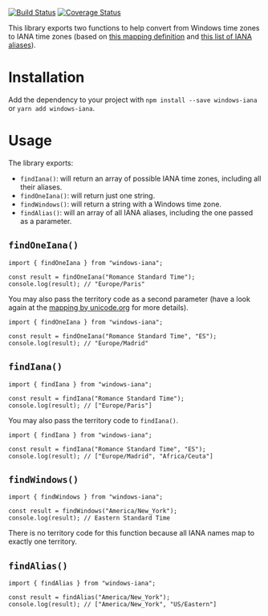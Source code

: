 [![Build Status](https://travis-ci.org/rubenillodo/windows-iana.svg?branch=master)](https://travis-ci.org/rubenillodo/windows-iana)
[![Coverage Status](https://coveralls.io/repos/github/rubenillodo/windows-iana/badge.svg)](https://coveralls.io/github/rubenillodo/windows-iana)

This library exports two functions to help convert from Windows time zones to IANA time zones (based on [this mapping definition](https://unicode.org/repos/cldr/trunk/common/supplemental/windowsZones.xml) and [this list of IANA aliases](https://github.com/unicode-org/cldr/blob/2dd06669d833823e26872f249aa304bc9d9d2a90/common/bcp47/timezone.xml)).

# Installation

Add the dependency to your project with `npm install --save windows-iana` or `yarn add windows-iana`.

# Usage

The library exports:

- `findIana()`: will return an array of possible IANA time zones, including all their aliases.
- `findOneIana()`: will return just one string.
- `findWindows()`: will return a string with a Windows time zone.
- `findAlias()`: will an array of all IANA aliases, including the one passed as a parameter.

## `findOneIana()`

```
import { findOneIana } from "windows-iana";

const result = findOneIana("Romance Standard Time");
console.log(result); // "Europe/Paris"
```

You may also pass the territory code as a second parameter (have a look again at the [mapping by unicode.org](https://unicode.org/repos/cldr/trunk/common/supplemental/windowsZones.xml) for more details).

```
import { findOneIana } from "windows-iana";

const result = findOneIana("Romance Standard Time", "ES");
console.log(result); // "Europe/Madrid"
```

## `findIana()`

```
import { findIana } from "windows-iana";

const result = findIana("Romance Standard Time");
console.log(result); // ["Europe/Paris"]
```

You may also pass the territory code to `findIana()`.

```
import { findIana } from "windows-iana";

const result = findIana("Romance Standard Time", "ES");
console.log(result); // ["Europe/Madrid", "Africa/Ceuta"]
```

## `findWindows()`

```
import { findWindows } from "windows-iana";

const result = findWindows("America/New_York");
console.log(result); // Eastern Standard Time
```

There is no territory code for this function because all IANA names map to exactly one territory.

## `findAlias()`

```
import { findAlias } from "windows-iana";

const result = findAlias("America/New_York");
console.log(result); // ["America/New_York", "US/Eastern"]
```
